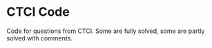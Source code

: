 # CTCI Code

Code for questions from CTCI. Some are fully solved, some are partly solved with comments.